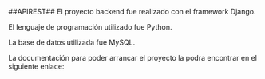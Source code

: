 ##APIREST##
El proyecto backend fue realizado con el framework Django.

El lenguaje de programación utilizado fue Python.

La base de datos utilizada fue MySQL.

La documentación para poder arrancar el proyecto la podra encontrar en el siguiente enlace:

